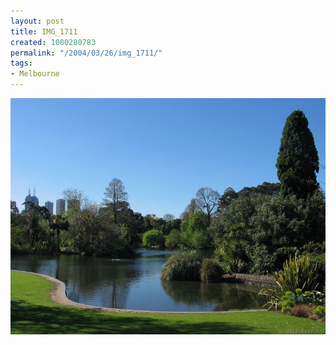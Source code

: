 ```yaml
---
layout: post
title: IMG_1711
created: 1080280783
permalink: "/2004/03/26/img_1711/"
tags:
- Melbourne
---
```


<img src="/image/images/img_1711-399.jpg"/>

